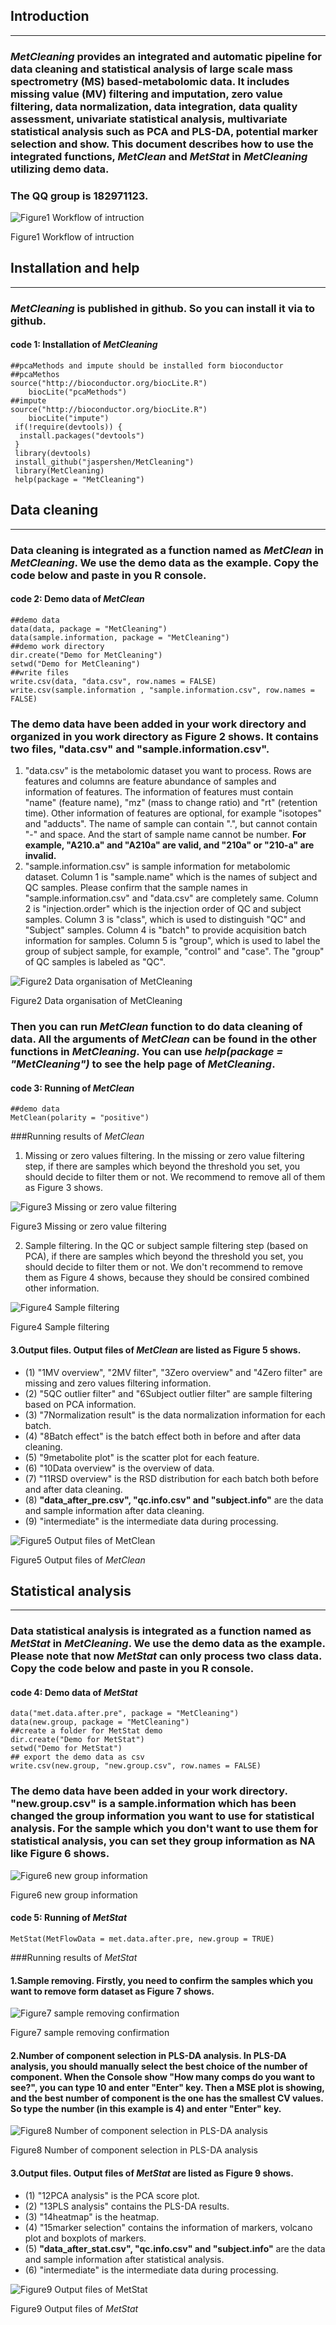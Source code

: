 ## **Introduction**
******************************************
### *MetCleaning* provides an integrated and automatic pipeline for data cleaning and statistical analysis of large scale mass spectrometry (MS) based-metabolomic data. It includes missing value (MV) filtering and imputation, zero value filtering, data normalization, data integration, data quality assessment, univariate statistical analysis, multivariate statistical analysis such as PCA and PLS-DA, potential marker selection and show. This document describes how to use the integrated functions, *MetClean* and *MetStat* in *MetCleaning* utilizing demo data. 
### The QQ group is 182971123.

![Figure1 Workflow of intruction](http://a1.qpic.cn/psb?/V12nMOGs3RiKv2/Jz*pFric5qaQxPCfjTTl2LZv6zvuXM6Q3ePoD91Y0Sw!/b/dHcBAAAAAAAA&bo=BQOAAgAAAAADB6Y!&rf=viewer_4)

Figure1 Workflow of intruction

## **Installation and help**
******************************************
### *MetCleaning* is published in github. So you can install it via to github.

#### code 1: Installation of *MetCleaning*
```
##pcaMethods and impute should be installed form bioconductor
##pcaMethos
source("http://bioconductor.org/biocLite.R")
    biocLite("pcaMethods")
##impute
source("http://bioconductor.org/biocLite.R")
    biocLite("impute")
 if(!require(devtools)) {
  install.packages("devtools")
 }
 library(devtools)
 install_github("jaspershen/MetCleaning")
 library(MetCleaning)
 help(package = "MetCleaning")
```

## **Data cleaning**
******************************************
### Data cleaning is integrated as a function named as *MetClean* in *MetCleaning*. We use the demo data as the example. Copy the code below and paste in you R console.

#### code 2: Demo data of *MetClean*
```
##demo data
data(data, package = "MetCleaning")
data(sample.information, package = "MetCleaning")
##demo work directory
dir.create("Demo for MetCleaning")
setwd("Demo for MetCleaning")
##write files
write.csv(data, "data.csv", row.names = FALSE)
write.csv(sample.information , "sample.information.csv", row.names = FALSE)
```

### The demo data have been added in your work directory and organized in you work directory as Figure 2 shows. It contains two files, "data.csv" and "sample.information.csv".
1. "data.csv" is the metabolomic dataset you want to process. Rows are features and columns are feature abundance of samples and information of features. The information of features must contain "name" (feature name), "mz" (mass to change ratio) and "rt" (retention time). Other information of features are optional, for example "isotopes" and "adducts". The name of sample can contain ".", but cannot contain "-" and space. And the start of sample name cannot be number. **For example, "A210.a" and "A210a" are valid, and "210a" or "210-a" are invalid.**
2. "sample.information.csv" is sample information for metabolomic dataset. Column 1 is "sample.name" which is the names of subject and QC samples. Please confirm that the sample names in "sample.information.csv" and "data.csv" are completely same. Column 2 is "injection.order" which is the injection order of QC and subject samples. Column 3 is "class", which is used to distinguish "QC" and "Subject" samples. Column 4 is "batch" to provide acquisition batch information for samples. Column 5 is "group", which is used to label the group of subject sample, for example, "control" and "case". The "group" of QC samples is labeled as "QC".

![Figure2 Data organisation of MetCleaning](http://a2.qpic.cn/psb?/V12nMOGs3RiKv2/9ZYRAa8ExueUOdukXVOmFXfBg*bhk6YgrK0gb6lxgqY!/b/dNwAAAAAAAAA&bo=nAKAAgAAAAADBz4!&rf=viewer_4)

Figure2 Data organisation of MetCleaning

### Then you can run *MetClean* function to do data cleaning of data. All the arguments of *MetClean* can be found in the other functions in *MetCleaning*. You can use *help(package = "MetCleaning")* to see the help page of *MetCleaning*. 

#### code 3: Running of *MetClean*
```
##demo data
MetClean(polarity = "positive")
```

###Running results of *MetClean*
1. Missing or zero values filtering. In the missing or zero value filtering step, if there are samples which beyond the threshold you set, you should decide to filter them or not. We recommend to remove all of them as Figure 3 shows.

![Figure3 Missing or zero value filtering](http://a3.qpic.cn/psb?/V12nMOGs3RiKv2/lClw1oe2dY6SX4Fxd5HvZzsv8MT3FROlrvyt6tBP4HE!/b/dHkBAAAAAAAA&bo=pwPDAAAAAAADB0U!&rf=viewer_4)

Figure3 Missing or zero value filtering

2. Sample filtering. In the QC or subject sample filtering step (based on PCA), if there are samples which beyond the threshold you set, you should decide to filter them or not. We don't recommend to remove them as Figure 4 shows, because they should be consired combined other information.

![Figure4 Sample filtering](http://a2.qpic.cn/psb?/V12nMOGs3RiKv2/1xq.NZ7PorsAHVPMNruGAWJw6WjSbtKnIa4gcm4cweg!/b/dAkBAAAAAAAA&bo=QAPRAAAAAAADB7A!&rf=viewer_4)

Figure4 Sample filtering

#### 3.Output files. Output files of *MetClean* are listed as Figure 5 shows.
* (1) "1MV overview", "2MV filter", "3Zero overview" and "4Zero filter" are missing and zero values filtering information.
* (2) "5QC outlier filter" and "6Subject outlier filter" are sample filtering based on PCA information.
* (3) "7Normalization result" is the data normalization information for each batch.
* (4) "8Batch effect" is the batch effect both in before and after data cleaning.
* (5) "9metabolite plot" is the scatter plot for each feature.
* (6) "10Data overview" is the overview of data.
* (7) "11RSD overview" is the RSD distribution for each batch both before and after data cleaning.
* (8) **"data_after_pre.csv", "qc.info.csv" and "subject.info"** are the data and sample information after data cleaning.
* (9) "intermediate" is the intermediate data during processing.

![Figure5 Output files of *MetClean*](http://a2.qpic.cn/psb?/V12nMOGs3RiKv2/DqhpGarOe2QXl6rZyq8UQJmQG5g1hlWGOtqF*C*ZWPc!/b/dHgBAAAAAAAA&bo=xAOAAgAAAAADB2c!&rf=viewer_4)

Figure5 Output files of *MetClean*

## **Statistical analysis**
******************************************
### Data statistical analysis is integrated as a function named as *MetStat* in *MetCleaning*. We use the demo data as the example. **Please note that now *MetStat* can only process two class data.** Copy the code below and paste in you R console.

#### code 4: Demo data of *MetStat*
```
data("met.data.after.pre", package = "MetCleaning")
data(new.group, package = "MetCleaning")
##create a folder for MetStat demo
dir.create("Demo for MetStat")
setwd("Demo for MetStat")
## export the demo data as csv
write.csv(new.group, "new.group.csv", row.names = FALSE)
```

### The demo data have been added in your work directory. "new.group.csv" is a sample.information which has been changed the group information you want to use for statistical analysis. For the sample which you don't want to use them for statistical analysis, you can set they group information as NA like Figure 6 shows.

![Figure6 new group information](http://a3.qpic.cn/psb?/V12nMOGs3RiKv2/SmB0Cnb3VBFxRT4YVx9Ce5ilzE*hWMbPlLtgr2NsBOU!/b/dN0AAAAAAAAA&bo=QQSxAQAAAAADB9c!&rf=viewer_4)

Figure6 new group information

#### code 5: Running of *MetStat*
```
MetStat(MetFlowData = met.data.after.pre, new.group = TRUE)
```

###Running results of *MetStat*
#### 1.Sample removing. Firstly, you need to confirm the samples which you want to remove form dataset as Figure 7 shows.

![Figure7 sample removing confirmation](http://a2.qpic.cn/psb?/V12nMOGs3RiKv2/mQH*23gM4ylq0.thcyNr4EqVyiZra7sBkZohrEz1spk!/b/dAkBAAAAAAAA&bo=DQOAAAAAAAADB6w!&rf=viewer_4)

Figure7 sample removing confirmation

#### 2.Number of component selection in PLS-DA analysis. In PLS-DA analysis, you should manually select the best choice of the number of component. When the Console show "How many comps do you want to see?", you can type 10 and enter "Enter" key. Then a MSE plot is showing, and the best number of component is the one has the smallest CV values. So type the number (in this example is 4) and enter "Enter" key.

![Figure8 Number of component selection in PLS-DA analysis](http://a3.qpic.cn/psb?/V12nMOGs3RiKv2/.7pTKCwR*6k*n*vEDmva1Y4oiMuulgD34b.CCh4EIrI!/b/dN0AAAAAAAAA&bo=lwKAAgAAAAADBzU!&rf=viewer_4)

Figure8 Number of component selection in PLS-DA analysis

#### 3.Output files. Output files of *MetStat* are listed as Figure 9 shows.
* (1) "12PCA analysis" is the PCA score plot.
* (2) "13PLS analysis" contains the PLS-DA results.
* (3) "14heatmap" is the heatmap.
* (4) "15marker selection" contains the information of markers, volcano plot and boxplots of markers.
* (5) **"data_after_stat.csv", "qc.info.csv" and "subject.info"** are the data and sample information after statistical analysis.
* (6) "intermediate" is the intermediate data during processing.

![Figure9 Output files of *MetStat*](http://a1.qpic.cn/psb?/V12nMOGs3RiKv2/x6rTunGHESfE393LkCQ*0Br.yInIa0fll*hk4gJuIM4!/b/dN4AAAAAAAAA&bo=gAKRAgAAAAADBzM!&rf=viewer_4)

Figure9 Output files of *MetStat*
